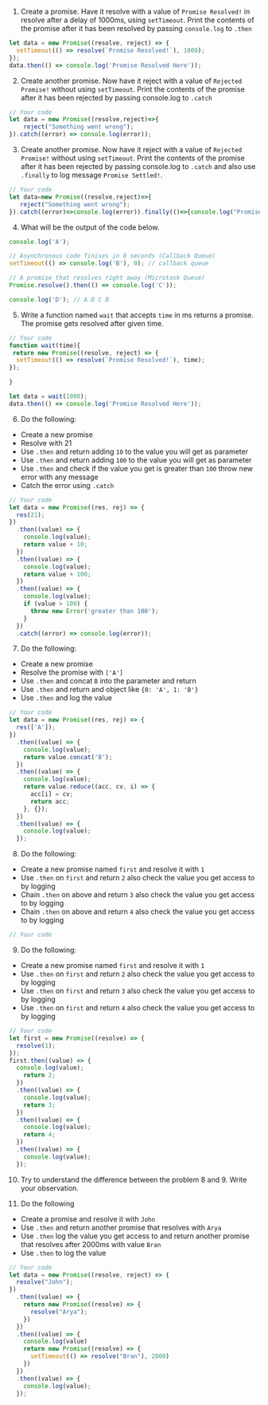 1. Create a promise. Have it resolve with a value of `Promise Resolved!` in resolve after a delay of 1000ms, using `setTimeout`. Print the contents of the promise after it has been resolved by passing `console.log` to `.then`

```js
let data = new Promise((resolve, reject) => {
  setTimeout(() => resolve(`Promise Resolved!`), 1000);
});
data.then(() => console.log('Promise Resolved Here'));

```

2. Create another promise. Now have it reject with a value of `Rejected Promise!` without using `setTimeout`. Print the contents of the promise after it has been rejected by passing console.log to `.catch`

```js
// Your code
let data = new Promise((resolve,reject)=>{
    reject("Something went wrong");
}).catch((error) => console.log(error));
```

3. Create another promise. Now have it reject with a value of `Rejected Promise!` without using `setTimeout`. Print the contents of the promise after it has been rejected by passing console.log to `.catch` and also use `.finally` to log message `Promise Settled!`.

```js
// Your code
let data=new Promise((resolve,reject)=>{
   reject("Something went wrong");    
}).catch((error)=>console.log(error)).finally(()=>{console.log("Promise settled")});
```

4. What will be the output of the code below.

```js
console.log('A');

// Asynchronous code finises in 0 seconds (Callback Queue)
setTimeout(() => console.log('B'), 0); // callback queue

// A promise that resolves right away (Microtask Queue)
Promise.resolve().then(() => console.log('C'));

console.log('D'); // A D C B
```

5. Write a function named `wait` that accepts `time` in ms returns a promise. The promise gets resolved after given time.

```js
// Your code
function wait(time){
 return new Promise((resolve, reject) => {
  setTimeout(() => resolve(`Promise Resolved!`), time);
});

}

let data = wait(1000);
data.then(() => console.log('Promise Resolved Here'));
```

6. Do the following:

- Create a new promise
- Resolve with 21
- Use `.then` and return adding `10` to the value you will get as parameter
- Use `.then` and return adding `100` to the value you will get as parameter
- Use `.then` and check if the value you get is greater than `100` throw new error with any message
- Catch the error using `.catch`

```js
// Your code
let data = new Promise((res, rej) => {
  res(21);
})
  .then((value) => {
    console.log(value);
    return value + 10;
  })
  .then((value) => {
    console.log(value);
    return value + 100;
  })
  .then((value) => {
    console.log(value);
    if (value > 100) {
      throw new Error('greater than 100');
    }
  })
  .catch((error) => console.log(error));
```

7. Do the following:

- Create a new promise
- Resolve the promise with `['A']`
- Use `.then` and concat `B` into the parameter and return
- Use `.then` and return and object like `{0: 'A', 1: 'B'}`
- Use `.then` and log the value

```js
// Your code
let data = new Promise((res, rej) => {
  res(['A']);
})
  .then((value) => {
    console.log(value);
    return value.concat('B');
  })
  .then((value) => {
    console.log(value);
    return value.reduce((acc, cv, i) => {
      acc[i] = cv;
      return acc;
    }, {});
  })
  .then((value) => {
    console.log(value);
  });
```

8. Do the following:

- Create a new promise named `first` and resolve it with `1`
- Use `.then` on `first` and return `2` also check the value you get access to by logging
- Chain `.then` on above and return `3` also check the value you get access to by logging
- Chain `.then` on above and return `4` also check the value you get access to by logging

```js
// Your code
```

9. Do the following:

- Create a new promise named `first` and resolve it with `1`
- Use `.then` on `first` and return `2` also check the value you get access to by logging
- Use `.then` on `first` and return `3` also check the value you get access to by logging
- Use `.then` on `first` and return `4` also check the value you get access to by logging

```js
// Your code
let first = new Promise((resolve) => {
  resolve(1);
});
first.then((value) => {
  console.log(value);
    return 2;
  })
  .then((value) => {
    console.log(value);
    return 3;
  })
  .then((value) => {
    console.log(value);
    return 4;
  })
  .then((value) => {
    console.log(value);
  });
```

10. Try to understand the difference between the problem 8 and 9. Write your observation.

11. Do the following

- Create a promise and resolve it with `John`
- Use `.then` and return another promise that resolves with `Arya`
- Use `.then` log the value you get access to and return another promise that resolves after 2000ms with value `Bran`
- Use `.then` to log the value

```js
// Your code
let data = new Promise((resolve, reject) => {
  resolve("John");
})
  .then((value) => {
    return new Promise((resolve) => {
      resolve("Arya");
    })
  })
  .then((value) => {
    console.log(value)
    return new Promise((resolve) => {
      setTimeout(() => resolve("Bran"), 2000)
    })
  })
  .then((value) => {
    console.log(value);
  });
```
